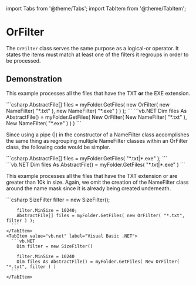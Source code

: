 import Tabs from '@theme/Tabs';
import TabItem from '@theme/TabItem';

# OrFilter

The `OrFilter` class serves the same purpose as a logical-or operator. It states the items must match at least one of the filters it regroups in order to be processed.

## Demonstration
This example processes all the files that have the TXT **or** the EXE extension.

<Tabs>
    <TabItem value="csharp" label="C#" default>
      ```csharp
        AbstractFile[] files = myFolder.GetFiles( new OrFilter( new NameFilter( "*.txt" ), new NameFilter( "*.exe" ) ) );
      ```
    </TabItem>
    <TabItem value="vb.net" label="Visual Basic .NET">
      ```vb.NET
        Dim files As AbstractFile() = myFolder.GetFiles( New OrFilter( New NameFilter( "*.txt" ), New NameFilter( "*.exe" ) ) )
      ```
    </TabItem>
</Tabs>

Since using a pipe (|) in the constructor of a NameFilter class accomplishes the same thing as regrouping multiple NameFilter classes within an OrFilter class, the following code would be simpler.

<Tabs>
    <TabItem value="csharp" label="C#" default>
      ```csharp
        AbstractFile[] files = myFolder.GetFiles( "*.txt|*.exe" );
      ```
    </TabItem>
    <TabItem value="vb.net" label="Visual Basic .NET">
      ```vb.NET
        Dim files As AbstractFile() = myFolder.GetFiles( "*.txt|*.exe" )
      ```
    </TabItem>
</Tabs>

This example processes all the files that have the TXT extension or are greater than 10k in size. Again, we omit the creation of the NameFilter class around the name mask since it is already being created underneath.

<Tabs>
    <TabItem value="csharp" label="C#" default>
      ```csharp
        SizeFilter filter = new SizeFilter();

        filter.MinSize = 10240;
        AbstractFile[] files = myFolder.GetFiles( new OrFilter( "*.txt", filter ) );
      ```
    </TabItem>
    <TabItem value="vb.net" label="Visual Basic .NET">
      ```vb.NET
        Dim filter = new SizeFilter()

        filter.MinSize = 10240
        Dim files As AbstractFile() = myFolder.GetFiles( New OrFilter( "*.txt", filter ) )
      ```
    </TabItem>
</Tabs>